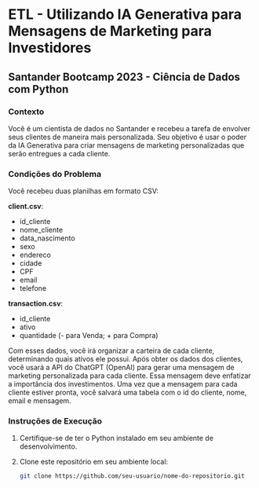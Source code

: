 # ETL - Utilizando IA Generativa para Mensagens de Marketing para Investidores

## Santander Bootcamp 2023 - Ciência de Dados com Python

### Contexto

Você é um cientista de dados no Santander e recebeu a tarefa de envolver seus clientes de maneira mais personalizada. Seu objetivo é usar o poder da IA Generativa para criar mensagens de marketing personalizadas que serão entregues a cada cliente.

### Condições do Problema

Você recebeu duas planilhas em formato CSV:

**client.csv**: 
- id_cliente
- nome_cliente
- data_nascimento
- sexo
- endereco
- cidade
- CPF
- email
- telefone

**transaction.csv**: 
- id_cliente
- ativo
- quantidade (- para Venda; + para Compra)

Com esses dados, você irá organizar a carteira de cada cliente, determinando quais ativos ele possui. Após obter os dados dos clientes, você usará a API do ChatGPT (OpenAI) para gerar uma mensagem de marketing personalizada para cada cliente. Essa mensagem deve enfatizar a importância dos investimentos. Uma vez que a mensagem para cada cliente estiver pronta, você salvará uma tabela com o id do cliente, nome, email e mensagem.

### Instruções de Execução

1. Certifique-se de ter o Python instalado em seu ambiente de desenvolvimento.

2. Clone este repositório em seu ambiente local:
   ```bash
   git clone https://github.com/seu-usuario/nome-do-repositorio.git

